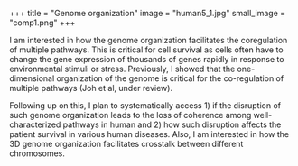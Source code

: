 +++
title = "Genome organization"
image = "human5_1.jpg"
small_image = "comp1.png"
+++

I am interested in how the genome organization facilitates
the coregulation of multiple pathways.  This is critical for
cell survival as cells often have to change the gene expression
of thousands of genes rapidly in response to environmental stimuli
or stress.  Previously, I showed that the one-dimensional organization
of the genome is critical for the co-regulation of multiple pathways (Joh et al, under review).  
 
Following up on this, I plan to systematically access 1) if the
disruption of such genome organization leads to the loss of coherence among
well-characterized pathways in human and 2) how such disruption affects the patient
survival in various human diseases.  Also, I am interested in how the 3D genome
organization facilitates crosstalk between different chromosomes.      

